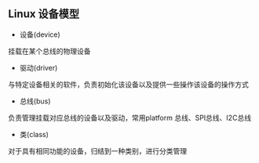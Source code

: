 <!--
 * @Description: 
 * @Version: 1.0
 * @Author: DaLao
 * @Email: dalao_li@163.com
 * @Date: 2021-09-09 21:16:50
 * @LastEditors: DaLao
 * @LastEditTime: 2022-01-11 06:29:20
-->

## Linux 设备模型

- 设备(device)

挂载在某个总线的物理设备

- 驱动(driver)

与特定设备相关的软件，负责初始化该设备以及提供一些操作该设备的操作方式

- 总线(bus)

负责管理挂载对应总线的设备以及驱动，常用platform 总线、SPI总线、I2C总线

- 类(class)

对于具有相同功能的设备，归结到一种类别，进行分类管理